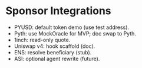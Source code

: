 ﻿# Sponsor Integrations
- PYUSD: default token demo (use test address).
- Pyth: use MockOracle for MVP; doc swap to Pyth.
- 1inch: read-only quote.
- Uniswap v4: hook scaffold (doc).
- ENS: resolve beneficiary (stub).
- ASI: optional agent rewrite (future).
